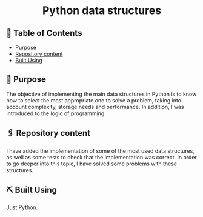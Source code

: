 <h1 align="center">Python data structures</h1>
 
## 📝 Table of Contents
- [Purpose](#purpose)
- [Repository content](#repository_content)
- [Built Using](#built_using)

## 🧐 Purpose <a name = "purpose"></a>
The objective of implementing the main data structures in Python is to know how to select the most appropriate one to solve a problem, taking into account complexity, storage needs and performance. In addition, I was introduced to the logic of programming.

## 🖇 Repository content <a name="repository_content"></a>
I have added the implementation of some of the most used data structures, as well as some tests to check that the implementation was correct. In order to go deeper into this topic, I have solved some problems with these structures.

## ⛏️ Built Using <a name = "built_using"></a>
Just Python.
